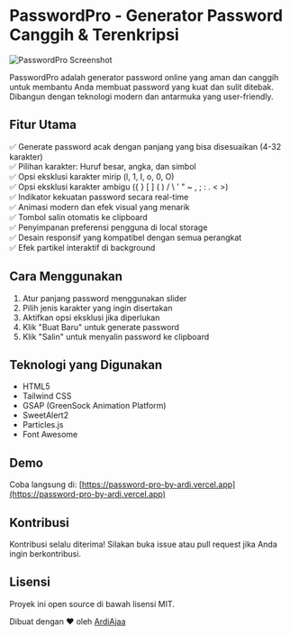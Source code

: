 # PasswordPro - Generator Password Canggih & Terenkripsi

![PasswordPro Screenshot](https://github.com/ardiajaa/password-generator/blob/main/preview.png)

PasswordPro adalah generator password online yang aman dan canggih untuk membantu Anda membuat password yang kuat dan sulit ditebak. Dibangun dengan teknologi modern dan antarmuka yang user-friendly.

## Fitur Utama

✅ Generate password acak dengan panjang yang bisa disesuaikan (4-32 karakter)  
✅ Pilihan karakter: Huruf besar, angka, dan simbol  
✅ Opsi eksklusi karakter mirip (l, 1, I, o, 0, O)  
✅ Opsi eksklusi karakter ambigu ({ } [ ] ( ) / \ ' " ~ , ; : . < >)  
✅ Indikator kekuatan password secara real-time  
✅ Animasi modern dan efek visual yang menarik  
✅ Tombol salin otomatis ke clipboard  
✅ Penyimpanan preferensi pengguna di local storage  
✅ Desain responsif yang kompatibel dengan semua perangkat  
✅ Efek partikel interaktif di background  

## Cara Menggunakan

1. Atur panjang password menggunakan slider
2. Pilih jenis karakter yang ingin disertakan
3. Aktifkan opsi eksklusi jika diperlukan
4. Klik "Buat Baru" untuk generate password
5. Klik "Salin" untuk menyalin password ke clipboard

## Teknologi yang Digunakan

- HTML5
- Tailwind CSS
- GSAP (GreenSock Animation Platform)
- SweetAlert2
- Particles.js
- Font Awesome

## Demo

Coba langsung di: [https://password-pro-by-ardi.vercel.app](https://password-pro-by-ardi.vercel.app)

## Kontribusi

Kontribusi selalu diterima! Silakan buka issue atau pull request jika Anda ingin berkontribusi.

## Lisensi

Proyek ini open source di bawah lisensi MIT.

Dibuat dengan ❤️ oleh [ArdiAjaa](https://github.com/ardiajaa)
